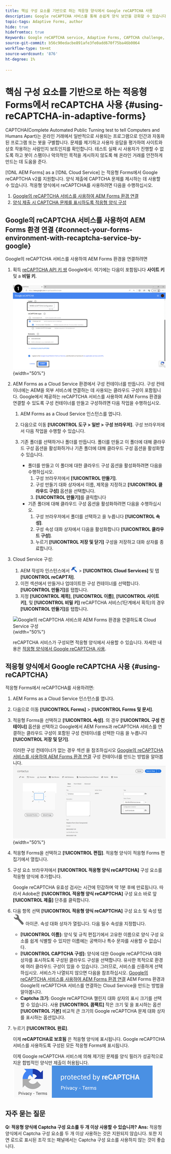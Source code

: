 ```yaml
---
title: 핵심 구성 요소를 기반으로 하는 적응형 양식에서 Google reCAPTCHA 사용
description: Google reCAPTCHA 서비스를 통해 손쉽게 양식 보안을 강화할 수 있습니다. 내부의 단계별 가이드!
topic-tags: Adaptive Forms, author
hide: true
hidefromtoc: true
Keywords: Google reCAPTCHA service, Adaptive Forms, CAPTCHA challenge, Bot prevention, Core Components, Form submission security, Form spam prevention
source-git-commit: b56c90edacbe891afe3fe0add670f75ba46b0064
workflow-type: tm+mt
source-wordcount: '876'
ht-degree: 1%

---
```


# 핵심 구성 요소를 기반으로 하는 적응형 Forms에서 reCAPTCHA 사용 {#using-reCAPTCHA-in-adaptive-forms}

CAPTCHA(Complete Automated Public Turning test to tell Computers and Humans Apart)는 온라인 거래에서 일반적으로 사용되는 프로그램으로 인간과 자동화된 프로그램 또는 봇을 구별합니다. 문제를 제기하고 사용자 응답을 평가하여 사이트와 상호 작용하는 사람인지 보트인지를 확인합니다. 테스트 실패 시 사용자가 진행할 수 없도록 하고 봇이 스팸이나 악의적인 목적을 게시하지 않도록 해 온라인 거래를 안전하게 만드는 데 도움을 준다.

[!DNL AEM Forms] as a [!DNL Cloud Service] 는 적응형 Forms에서 Google reCAPTCHA v2를 지원합니다. 양식 제출에 CAPTCHA 문제를 제시하는 데 사용할 수 있습니다. 적응형 양식에서 reCAPTCHA를 사용하려면 다음을 수행하십시오.

1. [Google의 reCAPTCHA 서비스를 사용하여 AEM Forms 환경 연결](#connect-your-forms-environment-with-recaptcha-service-by-google)
1. [양식 제출 시 CAPTCHA 문제를 표시하도록 적응형 양식 구성](#using-reCAPTCHA)

## Google의 reCAPTCHA 서비스를 사용하여 AEM Forms 환경 연결 {#connect-your-forms-environment-with-recaptcha-service-by-google}

Google의 reCAPTCHA 서비스를 사용하여 AEM Forms 환경을 연결하려면

1. 획득 [reCAPTCHA API 키 쌍](https://www.google.com/recaptcha/admin) Google에서. 여기에는 다음이 포함됩니다 **사이트 키** 및 a **비밀 키**.

   ![Google 웹 사이트의 Google reCAPTCHA 구성을 만들어 reCAPTCHA 키를 가져옵니다.](/help/forms/assets/google-captcha.gif){width="50%"}
1. AEM Forms as a Cloud Service 환경에서 구성 컨테이너를 만듭니다. 구성 컨테이너에는 AEM을 외부 서비스에 연결하는 데 사용되는 클라우드 구성이 포함됩니다. Google에서 제공하는 reCAPTCHA 서비스를 사용하여 AEM Forms 환경을 연결할 수 있도록 구성 컨테이너를 만들고 구성하려면 다음 작업을 수행하십시오.
   1. AEM Forms as a Cloud Service 인스턴스를 엽니다.
   1. 다음으로 이동 **[!UICONTROL 도구 > 일반 > 구성 브라우저]**. 구성 브라우저에서 다음 작업을 수행할 수 있습니다.
   1. 기존 폴더를 선택하거나 폴더를 만듭니다. 폴더를 만들고 이 폴더에 대해 클라우드 구성 옵션을 활성화하거나 기존 폴더에 대해 클라우드 구성 옵션을 활성화할 수 있습니다.

      * 폴더를 만들고 이 폴더에 대한 클라우드 구성 옵션을 활성화하려면 다음을 수행하십시오.
         1. 구성 브라우저에서 **[!UICONTROL 만들기]**.
         1. 구성 만들기 대화 상자에서 이름, 제목을 지정하고 **[!UICONTROL 클라우드 구성]** 옵션을 선택합니다.
         1. **[!UICONTROL 만들기]**&#x200B;를 클릭합니다
      * 기존 폴더에 대해 클라우드 구성 옵션을 활성화하려면 다음을 수행하십시오.
         1. 구성 브라우저에서 폴더를 선택하고 을 누릅니다 **[!UICONTROL 속성]**.
         1. 구성 속성 대화 상자에서 다음을 활성화합니다 **[!UICONTROL 클라우드 구성]**.
         1. 누르기 **[!UICONTROL 저장 및 닫기]** 구성을 저장하고 대화 상자를 종료합니다.

1. Cloud Service 구성:
   1. AEM 작성자 인스턴스에서 ![tools-1](assets/tools-1.png) > **[!UICONTROL Cloud Services]** 및 탭 **[!UICONTROL reCAPT차]**.
   1. 이전 섹션에서 만들거나 업데이트한 구성 컨테이너를 선택합니다. **[!UICONTROL 만들기]**&#x200B;를 탭합니다.
   1. 지정 **[!UICONTROL 제목]**, **[!UICONTROL 이름]**, **[!UICONTROL 사이트 키]**, 및 **[!UICONTROL 비밀 키]** reCAPTCHA 서비스(1단계에서 획득)의 경우 **[!UICONTROL 만들기]**&#x200B;를 탭합니다.

   ![Google의 reCAPTCHA 서비스와 AEM Forms 환경을 연결하도록 Cloud Service 구성](/help/forms/assets/captcha-configuration.gif){width="50%"}


   reCAPTCHA 서비스가 구성되면 적응형 양식에서 사용할 수 있습니다. 자세한 내용은 [적응형 양식에서 Google reCAPTCHA 사용](#using-reCAPTCHA).


## 적응형 양식에서 Google reCAPTCHA 사용 {#using-reCAPTCHA}

적응형 Forms에서 reCAPTCHA를 사용하려면:

1. AEM Forms as a Cloud Service 인스턴스를 엽니다.
1. 다음으로 이동 **[!UICONTROL Forms]** > **[!UICONTROL Forms 및 문서]**.
1. 적응형 Forms을 선택하고 **[!UICONTROL 속성]**. 의 경우 **[!UICONTROL 구성 컨테이너]** 옵션을 선택하고 Google에서 AEM Forms과 reCAPTCHA 서비스를 연결하는 클라우드 구성이 포함된 구성 컨테이너를 선택한 다음 을 누릅니다 **[!UICONTROL 저장 및 닫기]**.

   이러한 구성 컨테이너가 없는 경우 섹션 을 참조하십시오 [Google의 reCAPTCHA 서비스를 사용하여 AEM Forms 환경 연결](#connect-your-forms-environment-with-recaptcha-service-by-google) 구성 컨테이너를 만드는 방법을 알아봅니다.
   ![구성 컨테이너 선택](/help/forms/assets/captcha-properties.png){width="50%"}

1. 적응형 Forms을 선택하고 **[!UICONTROL 편집]**. 적응형 양식이 적응형 Forms 편집기에서 열립니다.
1. 구성 요소 브라우저에서 **[!UICONTROL 적응형 양식 reCAPTCHA]** 구성 요소를 적응형 양식에 추가합니다.

   Google reCAPTCHA 유효성 검사는 시간에 민감하며 약 1분 후에 만료됩니다. 따라서 Adobe은 **[!UICONTROL 적응형 양식 reCAPTCHA]** 구성 요소 바로 앞 **[!UICONTROL 제출]** 단추를 클릭합니다.

1. 다음 항목 선택 **[!UICONTROL 적응형 양식 reCAPTCHA]** 구성 요소 및 속성 탭 ![속성 아이콘](assets/configure-icon.svg) 아이콘. 속성 대화 상자가 열립니다. 다음 필수 속성을 지정합니다.
   * **[!UICONTROL 이름]:** 양식 및 규칙 편집기에서 고유한 이름으로 양식 구성 요소를 쉽게 식별할 수 있지만 이름에는 공백이나 특수 문자를 사용할 수 없습니다.
   * **[!UICONTROL CAPTCHA 구성]:** 양식에 대한 Google reCAPTCHA 대화 상자를 표시하도록 구성된 클라우드 구성을 선택합니다. 유사한 목적으로 환경에 여러 클라우드 구성이 있을 수 있습니다. 그러므로, 서비스를 신중하게 선택하십시오. 서비스가 나열되지 않으면 다음을 참조하십시오. [Google의 reCAPTCHA 서비스를 사용하여 AEM Forms 환경 연결](#connect-your-forms-environment-with-recaptcha-service-by-google) AEM Forms 환경과 Google의 reCAPTCHA 서비스를 연결하는 Cloud Service을 만드는 방법을 알아봅니다.
   * **Captcha 크기:** Google reCAPTCHA 챌린지 대화 상자의 표시 크기를 선택할 수 있습니다. 사용 **[!UICONTROL 콤팩트]** 작은 크기 및 을 표시하는 옵션 **[!UICONTROL 기본]** 비교적 큰 크기의 Google reCAPTCHA 문제 대화 상자를 표시하는 옵션입니다.

1. 누르기 **[!UICONTROL 완료]**.

   이제 **reCAPTCHA로 보호됨** 은 적응형 양식에 표시됩니다. Google reCAPTCHA 서비스를 사용하도록 구성된 모든 적응형 Forms에 표시됩니다.

   이제 Google reCAPTCHA 서비스에 의해 제기된 문제를 양식 필러가 성공적으로 지운 합법적인 양식만 제출이 허용됩니다.
   ![reCAPTCHA 배지로 보호된 Google](/help/forms/assets/google-recaptcha-v2.png)

<!--
### Show or hide CAPTCHA component based on rules {#show-hide-captcha}

You can select to show or hide the CAPTCHA component based on rules that you apply on a component in an Adaptive Form. Tap the component, select ![edit rules](assets/edit-rules-icon.svg), and tap **[!UICONTROL Create]** to create a rule. For more information on creating rules, see [Rule Editor](rule-editor.md).

For example, the CAPTCHA component must display in an Adaptive Form only if the Currency Value field in the form has a value of more than 25000.

Tap the **[!UICONTROL Currency Value]** field in the form and create the following rules:

![Show or hide rules](assets/rules-show-hide-captcha.png)

   >[!NOTE]
   >
   > When you select a reCAPTCHA v2 configuration and the size is set to [!UICONTROL Invisible], the show/hide option remains disabled.

   -->

## 자주 묻는 질문

**Q: 적응형 양식에 Captcha 구성 요소를 두 개 이상 사용할 수 있습니까?**
**Ans:** 적응형 양식에서 Captcha 구성 요소를 두 개 이상 사용하는 것은 지원되지 않습니다. 또한 지연 로드로 표시된 조각 또는 패널에서는 Captcha 구성 요소를 사용하지 않는 것이 좋습니다.

